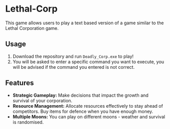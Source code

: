 # Lethal-Corp

This game allows users to play a text based version of a game similar to the Lethal Corporation game.

## Usage

1. Download the repository and run `Deadly_Corp.exe` to play!
2. You will be asked to enter a specific command you want to execute, you will be advised if the command you entered is not correct.

## Features

- **Strategic Gameplay:** Make decisions that impact the growth and survival of your corporation.
- **Resource Management:** Allocate resources effectively to stay ahead of competitors. Buy items for defence when you have enough money. 
- **Multiple Moons:** You can play on different moons - weather and survival is randomised.

